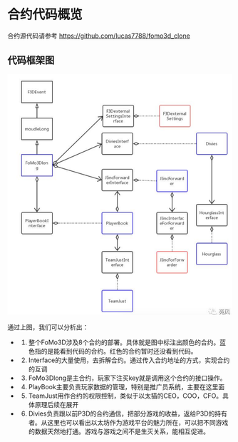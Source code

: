 # 合约代码概览

合约源代码请参考
https://github.com/lucas7788/fomo3d_clone

## 代码框架图
![avatar](https://github.com/lucas7788/workingdata/blob/master/blockchaingames/fomo3d/contractuml.png)

通过上图，我们可以分析出：

* 1. 整个FoMo3D涉及8个合约的部署。具体就是图中标注出颜色的合约。蓝色指的是能看到代码的合约。红色的合约暂时还没看到代码。

* 2. Interface的大量使用，去拆解合约。通过传入合约地址的方式，实现合约的互调

* 3. FoMo3Dlong是主合约，玩家下注买key就是调用这个合约的接口操作。

* 4. PlayBook主要负责玩家数据的管理，特别是推广员系统，主要在这里面

* 5. TeamJust用作合约的权限控制，类似于以太猫的CEO，COO，CFO。具体原理后续在展开

* 6. Divies负责跟以前P3D的合约通信，把部分游戏的收益，返给P3D的持有者。从这里也可以看出以太坊作为游戏平台的魅力所在，可以把不同游戏的数据天然地打通。游戏与游戏之间不是生灭关系，能相互促进。
